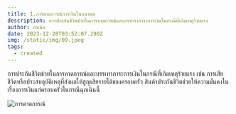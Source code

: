 ```yaml
---
title: 1.การคาดการณ์การเงินในอนาคต
description: การประกันชีวิตช่วยในการคาดการณ์และบรรเทาภาระการเงินในกรณีที่เกิดเหตุร้ายแรง
author: กำเนิด
date: 2023-12-28T03:52:07.290Z
img: /static/img/09.jpeg
tags:
  - created
---
```


การประกันชีวิตช่วยในการคาดการณ์และบรรเทาภาระการเงินในกรณีที่เกิดเหตุร้ายแรง เช่น การเสียชีวิตหรือประสบอุบัติเหตุที่ส่งผลให้สูญเสียรายได้ของครอบครัว สินค้าประกันชีวิตช่วยให้ความมั่นคงในเรื่องการเงินแก่ครอบครัวในกรณีฉุกเฉินนี้

![การคาดการณ์](/static/img/09.jpeg "การคาดการณ์")
